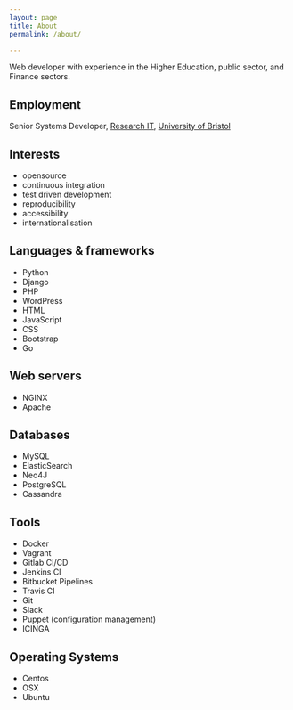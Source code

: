 ```yaml
---
layout: page
title: About
permalink: /about/

---	
```

Web developer with experience in the Higher Education, public sector, and Finance sectors.

## Employment
Senior Systems Developer, [Research IT](http://www.bristol.ac.uk/research-it/), [University of Bristol](http://www.bristol.ac.uk)

## Interests
- opensource
- continuous integration
- test driven development
- reproducibility
- accessibility
- internationalisation

## Languages & frameworks
- Python
- Django
- PHP
- WordPress
- HTML
- JavaScript
- CSS
- Bootstrap
- Go

## Web servers
- NGINX
- Apache

## Databases
- MySQL
- ElasticSearch
- Neo4J
- PostgreSQL
- Cassandra

## Tools
- Docker
- Vagrant
- Gitlab CI/CD
- Jenkins CI
- Bitbucket Pipelines
- Travis CI
- Git
- Slack
- Puppet (configuration management)
- ICINGA

## Operating Systems
- Centos
- OSX
- Ubuntu